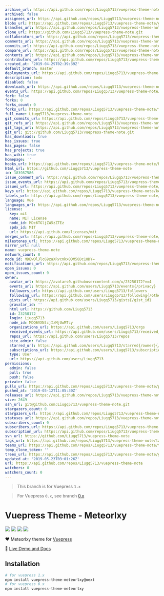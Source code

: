 ```yaml
---
archive_url: https://api.github.com/repos/Liugq5713/vuepress-theme-note/{archive_format}{/ref}
archived: false
assignees_url: https://api.github.com/repos/Liugq5713/vuepress-theme-note/assignees{/user}
blobs_url: https://api.github.com/repos/Liugq5713/vuepress-theme-note/git/blobs{/sha}
branches_url: https://api.github.com/repos/Liugq5713/vuepress-theme-note/branches{/branch}
clone_url: https://github.com/Liugq5713/vuepress-theme-note.git
collaborators_url: https://api.github.com/repos/Liugq5713/vuepress-theme-note/collaborators{/collaborator}
comments_url: https://api.github.com/repos/Liugq5713/vuepress-theme-note/comments{/number}
commits_url: https://api.github.com/repos/Liugq5713/vuepress-theme-note/commits{/sha}
compare_url: https://api.github.com/repos/Liugq5713/vuepress-theme-note/compare/{base}...{head}
contents_url: https://api.github.com/repos/Liugq5713/vuepress-theme-note/contents/{+path}
contributors_url: https://api.github.com/repos/Liugq5713/vuepress-theme-note/contributors
created_at: '2019-04-29T02:39:39Z'
default_branch: master
deployments_url: https://api.github.com/repos/Liugq5713/vuepress-theme-note/deployments
description: todo
disabled: false
downloads_url: https://api.github.com/repos/Liugq5713/vuepress-theme-note/downloads
events_url: https://api.github.com/repos/Liugq5713/vuepress-theme-note/events
fork: false
forks: 0
forks_count: 0
forks_url: https://api.github.com/repos/Liugq5713/vuepress-theme-note/forks
full_name: Liugq5713/vuepress-theme-note
git_commits_url: https://api.github.com/repos/Liugq5713/vuepress-theme-note/git/commits{/sha}
git_refs_url: https://api.github.com/repos/Liugq5713/vuepress-theme-note/git/refs{/sha}
git_tags_url: https://api.github.com/repos/Liugq5713/vuepress-theme-note/git/tags{/sha}
git_url: git://github.com/Liugq5713/vuepress-theme-note.git
has_downloads: true
has_issues: true
has_pages: false
has_projects: true
has_wiki: true
homepage: ''
hooks_url: https://api.github.com/repos/Liugq5713/vuepress-theme-note/hooks
html_url: https://github.com/Liugq5713/vuepress-theme-note
id: 183987586
issue_comment_url: https://api.github.com/repos/Liugq5713/vuepress-theme-note/issues/comments{/number}
issue_events_url: https://api.github.com/repos/Liugq5713/vuepress-theme-note/issues/events{/number}
issues_url: https://api.github.com/repos/Liugq5713/vuepress-theme-note/issues{/number}
keys_url: https://api.github.com/repos/Liugq5713/vuepress-theme-note/keys{/key_id}
labels_url: https://api.github.com/repos/Liugq5713/vuepress-theme-note/labels{/name}
language: Vue
languages_url: https://api.github.com/repos/Liugq5713/vuepress-theme-note/languages
license:
  key: mit
  name: MIT License
  node_id: MDc6TGljZW5zZTEz
  spdx_id: MIT
  url: https://api.github.com/licenses/mit
merges_url: https://api.github.com/repos/Liugq5713/vuepress-theme-note/merges
milestones_url: https://api.github.com/repos/Liugq5713/vuepress-theme-note/milestones{/number}
mirror_url: null
name: vuepress-theme-note
network_count: 0
node_id: MDEwOlJlcG9zaXRvcnkxODM5ODc1ODY=
notifications_url: https://api.github.com/repos/Liugq5713/vuepress-theme-note/notifications{?since,all,participating}
open_issues: 0
open_issues_count: 0
owner:
  avatar_url: https://avatars0.githubusercontent.com/u/23250172?v=4
  events_url: https://api.github.com/users/Liugq5713/events{/privacy}
  followers_url: https://api.github.com/users/Liugq5713/followers
  following_url: https://api.github.com/users/Liugq5713/following{/other_user}
  gists_url: https://api.github.com/users/Liugq5713/gists{/gist_id}
  gravatar_id: ''
  html_url: https://github.com/Liugq5713
  id: 23250172
  login: Liugq5713
  node_id: MDQ6VXNlcjIzMjUwMTcy
  organizations_url: https://api.github.com/users/Liugq5713/orgs
  received_events_url: https://api.github.com/users/Liugq5713/received_events
  repos_url: https://api.github.com/users/Liugq5713/repos
  site_admin: false
  starred_url: https://api.github.com/users/Liugq5713/starred{/owner}{/repo}
  subscriptions_url: https://api.github.com/users/Liugq5713/subscriptions
  type: User
  url: https://api.github.com/users/Liugq5713
permissions:
  admin: false
  pull: true
  push: false
private: false
pulls_url: https://api.github.com/repos/Liugq5713/vuepress-theme-note/pulls{/number}
pushed_at: '2019-05-12T11:05:30Z'
releases_url: https://api.github.com/repos/Liugq5713/vuepress-theme-note/releases{/id}
size: 2649
ssh_url: git@github.com:Liugq5713/vuepress-theme-note.git
stargazers_count: 0
stargazers_url: https://api.github.com/repos/Liugq5713/vuepress-theme-note/stargazers
statuses_url: https://api.github.com/repos/Liugq5713/vuepress-theme-note/statuses/{sha}
subscribers_count: 0
subscribers_url: https://api.github.com/repos/Liugq5713/vuepress-theme-note/subscribers
subscription_url: https://api.github.com/repos/Liugq5713/vuepress-theme-note/subscription
svn_url: https://github.com/Liugq5713/vuepress-theme-note
tags_url: https://api.github.com/repos/Liugq5713/vuepress-theme-note/tags
teams_url: https://api.github.com/repos/Liugq5713/vuepress-theme-note/teams
temp_clone_token: ''
trees_url: https://api.github.com/repos/Liugq5713/vuepress-theme-note/git/trees{/sha}
updated_at: '2019-05-23T03:01:26Z'
url: https://api.github.com/repos/Liugq5713/vuepress-theme-note
watchers: 0
watchers_count: 0
---
```


> This branch is for Vuepress `1.x`

> For Vuepress `0.x`, see branch [0.x](https://github.com/meteorlxy/vuepress-theme-meteorlxy/tree/0.x)

# Vuepress Theme - Meteorlxy

[![](https://img.shields.io/circleci/project/github/meteorlxy/vuepress-theme-meteorlxy/master.svg?style=flat)](https://circleci.com/gh/meteorlxy/vuepress-theme-meteorlxy)
[![](https://img.shields.io/npm/v/vuepress-theme-meteorlxy/latest.svg?style=flat)](https://www.npmjs.com/package/vuepress-theme-meteorlxy)
[![](https://img.shields.io/npm/v/vuepress-theme-meteorlxy/next.svg?style=flat)](https://www.npmjs.com/package/vuepress-theme-meteorlxy)
[![](https://img.shields.io/github/license/meteorlxy/vuepress-theme-meteorlxy.svg?style=flat)](https://github.com/meteorlxy/vuepress-theme-meteorlxy/blob/master/LICENSE)

:heart: Meteorlxy theme for [Vuepress](https://vuepress.vuejs.org)

:book: [Live Demo and Docs](https://vuepress-theme-meteorlxy.meteorlxy.cn)

## Installation

```sh
# for vuepress 1.x
npm install vuepress-theme-meteorlxy@next
# for vuepress 0.x
npm install vuepress-theme-meteorlxy
```
